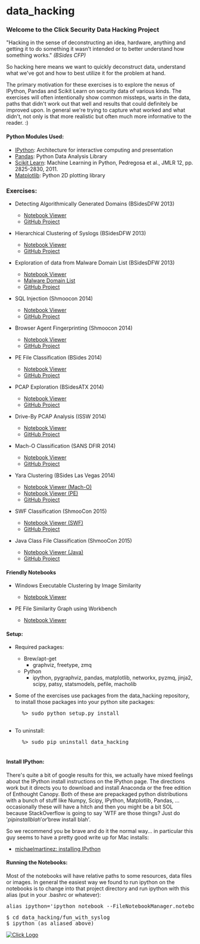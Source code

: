 data_hacking
============

### Welcome to the Click Security Data Hacking Project
"Hacking in the sense of deconstructing an idea, hardware, anything and getting it to do something it wasn’t intended or to better understand how something works." _(BSides CFP)_ 

So hacking here means we want to quickly deconstruct data, understand what we've got and how to best utilize it for the problem at hand. 

The primary motivation for these exercises is to explore the nexus of IPython, Pandas and Scikit Learn on security data of various kinds. The exercises will often intentionally show common missteps, warts in the data, paths that didn't work out that well and results that could definitely be improved upon. In general we're trying to capture what worked and what didn't, not only is that more realistic but often much more informative to the reader. :)

#### Python Modules Used:
- [IPython](http://ipython.org): Architecture for interactive computing and presentation
- [Pandas](http://pandas.pydata.org): Python Data Analysis Library
- [Scikit Learn](http://scikit-learn.org): Machine Learning in Python, Pedregosa et al., JMLR 12, pp. 2825-2830, 2011.
- [Matplotlib](http://matplotlib.org): Python 2D plotting library 

### Exercises:
- Detecting Algorithmically Generated Domains (BSidesDFW 2013)
    - [Notebook Viewer](http://nbviewer.ipython.org/url/raw.github.com/ClickSecurity/data_hacking/master/dga_detection/DGA_Domain_Detection.ipynb)
    - [GitHub Project](https://github.com/ClickSecurity/data_hacking/tree/master/dga_detection)

- Hierarchical Clustering of Syslogs (BSidesDFW 2013)
    - [Notebook Viewer](http://nbviewer.ipython.org/url/raw.github.com/ClickSecurity/data_hacking/master/fun_with_syslog/Fun_Syslog.ipynb)
    - [GitHub Project](https://github.com/ClickSecurity/data_hacking/tree/master/fun_with_syslog)
    
- Exploration of data from Malware Domain List (BSidesDFW 2013)
    - [Notebook Viewer](http://nbviewer.ipython.org/url/raw.github.com/ClickSecurity/data_hacking/master/mdl_exploration/MDL_Data_Exploration.ipynb)
    - [Malware Domain List](http://www.malwaredomainlist.com)
    - [GitHub Project](https://github.com/ClickSecurity/data_hacking/tree/master/mdl_exploration)
    
- SQL Injection (Shmoocon 2014)
    - [Notebook Viewer](http://nbviewer.ipython.org/url/raw.github.com/ClickSecurity/data_hacking/master/sql_injection/sql_injection.ipynb)
    - [GitHub Project](https://github.com/ClickSecurity/data_hacking/tree/master/sql_injection)
    
- Browser Agent Fingerprinting (Shmoocon 2014)
    - [Notebook Viewer](http://nbviewer.ipython.org/url/raw.github.com/ClickSecurity/data_hacking/master/browser_fingerprinting/browser_fingerprinting.ipynb)
    - [GitHub Project](https://github.com/ClickSecurity/data_hacking/tree/master/browser_fingerprinting)
    
- PE File Classification (BSides 2014)
    - [Notebook Viewer](http://nbviewer.ipython.org/url/raw.github.com/ClickSecurity/data_hacking/master/pefile_classification/pefile_classification.ipynb)
    - [GitHub Project](https://github.com/ClickSecurity/data_hacking/tree/master/pefile_classification)

- PCAP Exploration (BSidesATX 2014)
    - [Notebook Viewer](http://nbviewer.ipython.org/url/raw.github.com/ClickSecurity/data_hacking/master/contagio_traffic_analysis/contagio_traffic_analysis.ipynb)
    - [GitHub Project](https://github.com/ClickSecurity/data_hacking/tree/master/contagio_traffic_analysis)

- Drive-By PCAP Analysis (ISSW 2014)
    - [Notebook Viewer](http://nbviewer.ipython.org/github/ClickSecurity/data_hacking/blob/master/driveby_pcap_analysis/driveby_pcap_analysis.ipynb)
    - [GitHub Project](https://github.com/ClickSecurity/data_hacking/tree/master/driveby_pcap_analysis)

- Mach-O Classification (SANS DFIR 2014)
    - [Notebook Viewer](http://nbviewer.ipython.org/github/ClickSecurity/data_hacking/blob/master/macho_classification/macho_classification.ipynb)
    - [GitHub Project](https://github.com/ClickSecurity/data_hacking/tree/master/macho_classification)

- Yara Clustering (BSides Las Vegas 2014)
    - [Notebook Viewer (Mach-O)](http://nbviewer.ipython.org/github/ClickSecurity/data_hacking/blob/master/yara_clustering/Mach-O%20Clustering.ipynb)
    - [Notebook Viewer (PE)](http://nbviewer.ipython.org/github/ClickSecurity/data_hacking/blob/master/yara_clustering/PEFile%20Clustering.ipynb)
    - [GitHub Project](https://github.com/ClickSecurity/data_hacking/tree/master/yara_clustering)

- SWF Classification (ShmooCon 2015)
    - [Notebook Viewer (SWF)](http://nbviewer.ipython.org/github/ClickSecurity/data_hacking/blob/master/swf_classification/swf_classification.ipynb)
    - [GitHub Project](https://github.com/ClickSecurity/data_hacking/tree/master/swf_classification)

- Java Class File Classification (ShmooCon 2015)
    - [Notebook Viewer (Java)](http://nbviewer.ipython.org/github/ClickSecurity/data_hacking/blob/master/java_classification/java_classification.ipynb)
    - [GitHub Project](https://github.com/ClickSecurity/data_hacking/tree/master/java_classification)

#### Friendly Notebooks
- Windows Executable Clustering by Image Similarity
    - [Notebook Viewer](http://nbviewer.ipython.org/urls/raw.githubusercontent.com/sooshie/data_exploration/master/zeus_cluster/Image%20Based%20Clustering.ipynb)

- PE File Similarity Graph using Workbench
    - [Notebook Viewer](http://nbviewer.ipython.org/github/SuperCowPowers/workbench/blob/master/notebooks/PE_SimGraph.ipynb)

#### Setup:

  * Required packages:
    * Brew/apt-get
      * graphviz, freetype, zmq
    * Python
      * ipython, pygraphviz, pandas, matplotlib, networkx, pyzmq, jinja2, scipy, patsy, statsmodels, pefile, macholib

  * Some of the exercises use packages from the data_hacking repository, to install those packages into your python site packages: 
  <pre>
     %> sudo python setup.py install
  </pre>
  * To uninstall:
  <pre>
     %> sudo pip uninstall data_hacking
  </pre>
  
#### Install IPython:
There's quite a bit of google results for this, we actually have mixed feelings about the IPython install instructions on the IPython page. The directions work but it directs you to download and install Anaconda or the free edition of Enthought Canopy. Both of these are prepackaged python distributions with a bunch of stuff like Numpy, Scipy, IPython, Matplotlib, Pandas, ... occasionally these will have a hitch and then you might be a bit SOL because StackOverflow is going to say 'WTF are those things? Just do '$pip install blah' or '$brew install blah'. 

So we recommend you be brave and do it the normal way... in particular this guy seems to have a pretty good write up for Mac installs:
  
  - [michaelmartinez: installing IPython](http://michaelmartinez.in/installing-ipython-notebook-on-mountain-lion.html)

#### Running the Notebooks:
Most of the notebooks will have relative paths to some resources, data files or images. In general the easiest way we found to run ipython on the notebooks is to change into that project directory and run ipython with this alias (put in your .bashrc or whatever):
<pre>alias ipython='ipython notebook --FileNotebookManager.notebook_dir=`pwd`'</pre>
<pre>
$ cd data_hacking/fun_with_syslog
$ ipython (as aliased above)
</pre>


[ ![Click Logo](http://raw.github.com/ClickSecurity/data_hacking/gh-pages/images/clicklogo_sm.png)](http://www.clicksecurity.com "Click Security")
